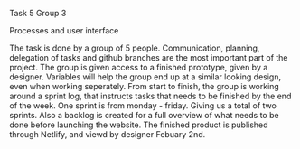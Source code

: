 Task 5 
Group 3


Processes and user interface

The task is done by a group of 5 people. Communication, planning, delegation of tasks and github branches are the most important part of the project. 
The group is given access to a finished prototype, given by a designer. 
Variables will help the group end up at a similar looking design, even when working seperately. 
From start to finish, the group is working around a sprint log, that instructs tasks that needs to be finished by the end of the week. One sprint is from monday - friday. Giving us a total of two sprints.
Also a backlog is created for a full overview of what needs to be done before launching the website.
The finished product is published through Netlify, and viewd by designer Febuary 2nd.
